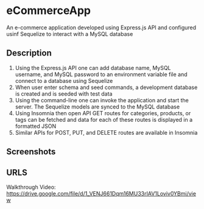 # eCommerceApp
 An e-commerce application developed using Express.js API and configured usinf Sequelize to interact with a MySQL database
 
 
## Description
1) Using the Express.js API one can add database name, MySQL username, and MySQL password to an environment variable file and connect to a database using Sequelize
2) When user enter schema and seed commands, a development database is created and is seeded with test data
3) Using the command-line one can invoke the application and start the server. The Sequelize models are synced to the MySQL database
4) Using Insomnia then open API GET routes for categories, products, or tags can be fetched and data for each of these routes is displayed in a formatted JSON
5) Similar APIs for POST, PUT, and DELETE routes are available in Insomnia

## Screenshots



## URLS
Walkthrough Video: https://drive.google.com/file/d/1_VENJ661Dqm16MU33rIAV1Loviv0YBmi/view


 
